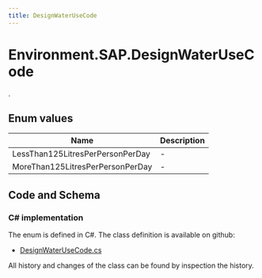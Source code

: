 ```yaml
---
title: DesignWaterUseCode
---
```


# Environment.SAP.DesignWaterUseCode

.

## Enum values

| Name            | Description                                                    |
|-----------------|----------------------------------------------------------------|
| LessThan125LitresPerPersonPerDay |  -  |
| MoreThan125LitresPerPersonPerDay |  -  |


## Code and Schema

### C# implementation

The enum is defined in C#. The class definition is available on github:

- [DesignWaterUseCode.cs](https://github.com/BHoM/SAP_Toolkit/blob/develop/SAP_oM/Enums/DesignWaterUseCode.cs)

All history and changes of the class can be found by inspection the history.
